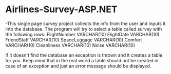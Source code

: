 # Airlines-Survey-ASP.NET

-This single page survey project collects the info from the user and inputs it into the database. The program will try to select
a table called survey with the following rows:
FlightNumber VARCHAR(10)
FlightDate VARCHAR(10)
FriendStaff VARCHAR(10)
SpaceLuggage VARCHAR(10)
Comfort VARCHAR(10)
Cleanliness VARCHAR(10)
Noise VARCHAR(10) 

If it doesn't find the database an exception is thrown and it creates a table for you. Keep mind that in the real world a table should
not be created in case of an exception and just an error message should be displayed.
